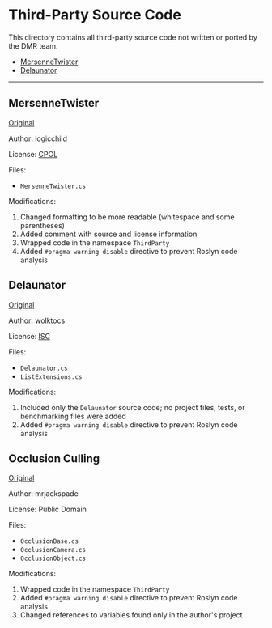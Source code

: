 # Third-Party Source Code
This directory contains all third-party source code not written or ported by the DMR team.

* [MersenneTwister](#mersennetwister)
* [Delaunator](#delaunator)

----

## MersenneTwister
[Original](https://www.codeproject.com/Articles/164087/Random-Number-Generation)

Author: logicchild

License: [CPOL](http://www.codeproject.com/info/cpol10.aspx)

Files:
- `MersenneTwister.cs`

Modifications:
1. Changed formatting to be more readable (whitespace and some parentheses)
1. Added comment with source and license information
1. Wrapped code in the namespace `ThirdParty`
1. Added `#pragma warning disable` directive to prevent Roslyn code analysis

## Delaunator
[Original](https://github.com/wolktocs/delaunator-csharp)

Author: wolktocs

License: [ISC](https://github.com/wolktocs/delaunator-csharp/blob/master/LICENSE)

Files:
- `Delaunator.cs`
- `ListExtensions.cs`

Modifications:
1. Included only the `Delaunator` source code; no project files, tests, or benchmarking files were added
1. Added `#pragma warning disable` directive to prevent Roslyn code analysis

## Occlusion Culling
[Original](https://gist.github.com/spaceemotion/c3e8ac144cbf9a9e8bca3baa8f005a39)

Author: mrjackspade

License: Public Domain

Files:
- `OcclusionBase.cs`
- `OcclusionCamera.cs`
- `OcclusionObject.cs`

Modifications:
1. Wrapped code in the namespace `ThirdParty`
1. Added `#pragma warning disable` directive to prevent Roslyn code analysis
1. Changed references to variables found only in the author's project